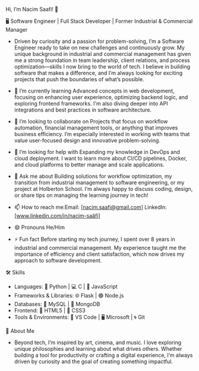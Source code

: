 Hi, I’m Nacim Saafi! 👋

🖥️ Software Engineer | Full Stack Developer | Former Industrial & Commercial Manager
- Driven by curiosity and a passion for problem-solving, I’m a Software Engineer ready to take on new challenges and continuously grow. My unique background in industrial and commercial management has given me a strong foundation in team leadership, client relations, and process optimization—skills I now bring to the world of tech.
I believe in building software that makes a difference, and I’m always looking for exciting projects that push the boundaries of what’s possible.

- 🌱 I’m currently learning
Advanced concepts in web development, focusing on enhancing user experience, optimizing backend logic, and exploring frontend frameworks. I'm also diving deeper into API integrations and best practices in software architecture.
- 👯 I’m looking to collaborate on
Projects that focus on workflow automation, financial management tools, or anything that improves business efficiency. I’m especially interested in working with teams that value user-focused design and innovative problem-solving.
- 🤔 I’m looking for help with
Expanding my knowledge in DevOps and cloud deployment. I want to learn more about CI/CD pipelines, Docker, and cloud platforms to better manage and scale applications.
- 💬 Ask me about
Building solutions for workflow optimization, my transition from industrial management to software engineering, or my project at Holberton School. I’m always happy to discuss coding, design, or share tips on managing the learning journey in tech!
- 📫 How to reach me:Email: [nacim.saafi@gmail.com] LinkedIn: [www.linkedin.com/in/nacim-saâfi]
- 😄 Pronouns
He/Him
- ⚡ Fun fact
Before starting my tech journey, I spent over 8 years in industrial and commercial management. My experience taught me the importance of efficiency and client satisfaction, which now drives my approach to software development.

🛠️ Skills
- Languages: 🐍 Python | 💻 C | 📜 JavaScript
- Frameworks & Libraries: 🌐 Flask | 🟢 Node.js
- Databases: 🐬 MySQL | 🍃 MongoDB
- Frontend: 🎨 HTML5 | 💅 CSS3
- Tools & Environments: 🔧 VS Code | 🖥️ Microsoft | 🌀 Git

🔎 About Me
- Beyond tech, I’m inspired by art, cinema, and music. I love exploring unique philosophies and learning about what drives others. Whether building a tool for productivity or crafting a digital experience, I’m always driven by curiosity and the goal of creating something impactful.

